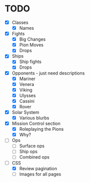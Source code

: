 # TODO

- [x] Classes
  - [x] Names
- [x] Fights
  - [x] Big Changes
  - [x] Pion Moves
  - [x] Drops
- [x] Ships
  - [x] Ship fights
  - [x] Drops
- [x] Opponents - just need descriptions
  - [x] Mariner
  - [x] Venera
  - [x] Viking
  - [x] Ulysses
  - [x] Cassini
  - [x] Rover
- [x] Solar System
  - [x] Various blurbs
- [x] Mission Control section
  - [x] Roleplaying the Pions
  - [x] Why?
- [ ] Ops
  - [ ] Surface ops
  - [ ] Ship ops
  - [ ] Combined ops
- [ ] CSS
  - [x] Review pagination
  - [ ] Images for all pages
